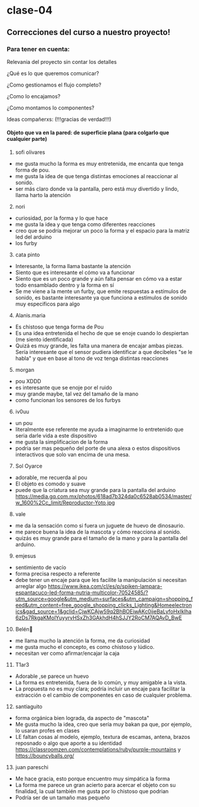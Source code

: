 # clase-04
## Correcciones del curso a nuestro proyecto!

### Para tener en cuenta:

Relevania del proyecto sin contar los detalles 

¿Qué es lo que queremos comunicar?  

¿Como gestionamos el flujo completo?

¿Como lo encajamos?

¿Como montamos lo componentes?

Ideas compañerxs: (!!!gracias de verdad!!!) 

#### Objeto que va en la pared: de superficie plana (para colgarlo que cualquier parte) 


1) sofi olivares
   
* me gusta mucho la forma es muy entretenida, me encanta que tenga forma de pou.
* me gusta la idea de que tenga distintas emociones al reaccionar al sonido.
* ser más claro donde va la pantalla, pero está muy divertido y lindo, llama harto la atención

2) nori
   
* curiosidad, por la forma y lo que hace
* me gusta la idea y que tenga como diferentes reacciones
* creo que se podría mejorar un poco la forma y el espacio para la matriz led del arduino
* los furby

3) cata pinto
   
  * Interesante, la forma llama bastante la atención
  * Siento que es interesante el cómo va a funcionar
  * Siento que es un poco grande y aún falta pensar en cómo va a estar todo ensamblado dentro y la forma en sí
  * Se me viene a la mente un furby, que emite respuestas a estímulos de sonido, es bastante interesante ya que funciona a estímulos de sonido muy especificos para algo

4) Alanis.maria
   
  * Es chistoso que tenga forma de Pou
  * Es una idea entretenida el hecho de que se enoje cuando lo despiertan (me siento identificada)
  * Quizá es muy grande, les falta una manera de encajar ambas piezas. Sería interesante que el sensor pudiera identificar a que decibeles "se le habla" y que en base al tono de voz tenga distintas reacciones
 
5) morgan
   
  * pou XDDD
  * es interesante que se enoje por el ruido 
  * muy grande maybe, tal vez del tamaño de la mano
  * como funcionan los sensores de los furbys
 
6) iv0uu
    
  * un pou
  * literalmente ese referente me ayuda a imaginarme lo entretenido que seria darle vida a este dispositivo
  * me gusta la simplificacion de la forma 
  * podria ser mas pequeño del porte de una alexa o estos dispositivos interactivos que solo van encima de una mesa.

7) Sol Oyarce
    
  * adorable, me recuerda al pou 
  * El objeto es comodo y suave 
  * puede que la criatura  sea muy grande para la pantalla del arduino
    https://media.gq.com.mx/photos/618ad7b324da0c6528ab0534/master/w_1600%2Cc_limit/Reproductor-Yoto.jpg 

8) vale
    
  * me da la sensación como si fuera un juguete de huevo de dinosaurio.
  * me parece buena la idea de la mascota y cómo reacciona al sonido.
  * quizás es muy grande para el tamaño de la mano y para la pantalla del arduino.
 
9) emjesus
    
  * sentimiento de vacío
  * forma precisa respecto a referente
  * debe tener un encaje para que les facilite la manipulación si necesitan arreglar algo
  https://www.ikea.com/cl/es/p/spiken-lampara-espantacuco-led-forma-nutria-multicolor-70524585/?utm_source=google&utm_medium=surfaces&utm_campaign=shopping_feed&utm_content=free_google_shopping_clicks_Lighting&Homeelectronics&gad_source=1&gclid=CjwKCAjw59q2BhBOEiwAKc0ijeBaLyfoHxIklha6zDs7RkgaKMolYuyyrvHSxZh3GAkhdH4hSJJY2RoCM7AQAvD_BwE

10) Belén🪼
    
  * me llama mucho la atención la forma, me da curiosidad 
  * me gusta mucho el concepto, es como chistoso y lúdico.
  * necesitan ver como afirmar/encajar la caja

11) T1ar3
    
  * Adorable ,se parece un huevo 
  * La forma es entretenida, fuera de lo común, y muy amigable a la vista.
  * La propuesta no es muy clara; podría incluir un encaje  para facilitar la extracción o el cambio de componentes en caso de cualquier problema.
  
12) santiaguito
    
   * forma orgánica bien lograda, da aspecto de "mascota"
   * Me gusta mucho la idea, creo que sería muy bakan pa que, por ejemplo, lo usaran profes en clases
   * LE faltan cosas al modelo, ejemplo, textura de escamas, antena, brazos reposnado o algo que aporte a su identidad
   https://classroomzen.com/contemplations/ruby/purple-mountains y https://bouncyballs.org/

13) juan pareschi
    
  * Me hace gracia, esto porque encuentro muy simpática la forma
  * La forma me parece un gran acierto para acercar el objeto con su finalidad, la cual también me gusta por lo chistoso que podrian 
  * Podría ser de un tamaño mas pequeño

